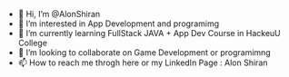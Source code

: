- 👋 Hi, I’m @AlonShiran
- 👀 I’m interested in App Development and programimg
- 🌱 I’m currently learning FullStack JAVA + App Dev Course in HackeuU College
- 💞️ I’m looking to collaborate on Game Development or programimng
- 📫 How to reach me throgh here or my LinkedIn Page : Alon Shiran

<!---
AlonShiran/AlonShiran is a ✨ special ✨ repository because its `README.md` (this file) appears on your GitHub profile.
You can click the Preview link to take a look at your changes.
--->
